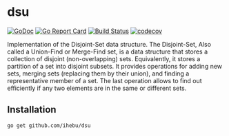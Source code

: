 # dsu 

[![GoDoc](https://godoc.org/github.com/ihebu/dsu?status.svg)](https://godoc.org/github.com/ihebu/dsu)
[![Go Report Card](https://goreportcard.com/badge/github.com/ihebu/dsu)](https://goreportcard.com/report/github.com/ihebu/set)
[![Build Status](https://travis-ci.com/ihebu/dsu.svg?branch=main)](https://travis-ci.com/ihebu/dsu)
[![codecov](https://codecov.io/gh/ihebu/dsu/branch/master/graph/badge.svg)](https://codecov.io/gh/ihebu/dsu)

Implementation of the Disjoint-Set data structure.
The Disjoint-Set, Also called a Union-Find or Merge-Find set, is a data structure that stores a collection of disjoint (non-overlapping) sets. Equivalently, it stores a partition of a set into disjoint subsets. It provides operations for adding new sets,
merging sets (replacing them by their union), and finding a representative member of a set. The last operation allows to find out efficiently if any two elements are in the same or different sets.

## Installation 

```bash
go get github.com/ihebu/dsu
```
